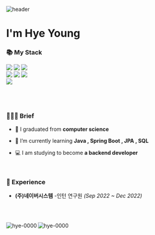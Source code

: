 ![header](https://capsule-render.vercel.app/api?type=waving&color=auto&height=300&section=header&text=It's%20me%20YOUNG&fontSize=90)

<h1 align="">I'm Hye Young</h1>

<h3 align="">📚 My Stack</h3>
</p>
<p align=""> 
<img src="https://img.shields.io/badge/JAVA-E97627?style=flat&logo=IntelliJ%20IDEA&logoColor=white"> <img src="https://img.shields.io/badge/Spring Boot-6DB33F?style=flat&logo=Spring Boot&logoColor=white"> <img src="https://img.shields.io/badge/MySQL-4479A1?style=flat&logo=MySQL&logoColor=white">
<br>
<img src="https://img.shields.io/badge/HTML-E34F26?style=flat&logo=HTML5&logoColor=white"> <img src="https://img.shields.io/badge/CSS-1572B6?style=flat&logo=CSS3&logoColor=white"> <img src="https://img.shields.io/badge/JavaScript-F7DF1E?style=flat&logo=JavaScript&logoColor=white">
<br>
<img src="https://img.shields.io/badge/Windows-0078D6?style=flat&logo=Windows&logoColor=black">
<br>
<br>
<br>
<br>

### 💁🏻‍♀️ Brief
- 🐣 I graduated from **computer science**

- 🌱 I’m currently learning **Java , Spring Boot , JPA , SQL**

- 💻 I am studying to become **a backend developer**
<br>


### 💼 Experience
- **(주)네이버시스템** -인턴 연구원 *(Sep 2022 ~ Dec 2022)*


<br><br>


<p><img align="left" src="https://github-readme-stats.vercel.app/api/top-langs?username=hye-0000&show_icons=true&locale=en&layout=compact" alt="hye-0000" /></p>

<p><img align="center" src="https://github-readme-stats.vercel.app/api?username=hye-0000&show_icons=true&locale=en" alt="hye-0000"/></p>
